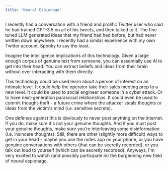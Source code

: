 ```yaml
---
title: "Neural Espionage"
---
```


I recently had a conversation with a friend and prolific Twitter user who said he had trained GPT-3.5 on all of his tweets, and then talked to it. The fine-tuned LLM generated ideas that my friend had had before, but had never written down anywhere. I recently had a similar experience with my own Twitter account. Spooky to say the least.



Imagine the intelligence implications of this technology. Given a large enough corpus of genuine text from someone, you can essentially use AI to get into their head. You can extract beliefs and ideas from their brain without ever interacting with them directly.  



This technology could be used learn about a person of interest on an intimate level. It could help the operator take their sales meeting prep to a new level. It could be used to social engineer someone in a cyber attack. Or to have next-generation parasocial relationships. It could even be used to commit thought-theft - a future crime where the attacker steals thoughts or ideas from the victim's mind (i.e. sensitive secrets). 



One defense against this is obviously to never post anything on the internet. If you do, make sure it's not your genuine thoughts. And if you must post your genuine thoughts, make sure you're interleaving some disinformation (i.e. insincere thoughts). Still, there are other (slightly more difficult) ways to get in your head - maybe you use the notes app on your phone, or you have genuine conversations with others (that can be secretly recorded), or you talk out loud to yourself (which can be secretly recorded). Anyways, I'm very excited to watch (and possibly participate in) the burgeoning new field of neural espionage.